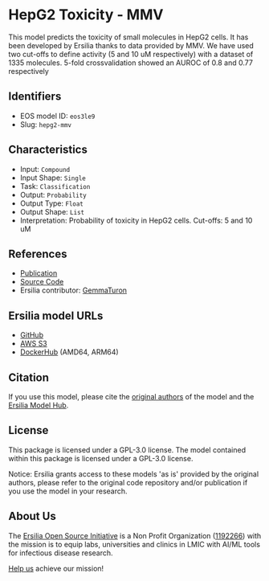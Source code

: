 # HepG2 Toxicity - MMV

This model predicts the toxicity of small molecules in HepG2 cells. It has been developed by Ersilia thanks to data provided by MMV. We have used two cut-offs to define activity (5 and 10 uM respectively) with a dataset of 1335 molecules. 5-fold crossvalidation showed an AUROC of 0.8 and 0.77 respectively

## Identifiers

* EOS model ID: `eos3le9`
* Slug: `hepg2-mmv`

## Characteristics

* Input: `Compound`
* Input Shape: `Single`
* Task: `Classification`
* Output: `Probability`
* Output Type: `Float`
* Output Shape: `List`
* Interpretation: Probability of toxicity in HepG2 cells. Cut-offs: 5 and 10 uM

## References

* [Publication](https://ersilia.io)
* [Source Code](https://github.com/ersilia-os/lazy-qsar)
* Ersilia contributor: [GemmaTuron](https://github.com/GemmaTuron)

## Ersilia model URLs
* [GitHub](https://github.com/ersilia-os/eos3le9)
* [AWS S3](https://ersilia-models-zipped.s3.eu-central-1.amazonaws.com/eos3le9.zip)
* [DockerHub](https://hub.docker.com/r/ersiliaos/eos3le9) (AMD64, ARM64)

## Citation

If you use this model, please cite the [original authors](https://ersilia.io) of the model and the [Ersilia Model Hub](https://github.com/ersilia-os/ersilia/blob/master/CITATION.cff).

## License

This package is licensed under a GPL-3.0 license. The model contained within this package is licensed under a GPL-3.0 license.

Notice: Ersilia grants access to these models 'as is' provided by the original authors, please refer to the original code repository and/or publication if you use the model in your research.

## About Us

The [Ersilia Open Source Initiative](https://ersilia.io) is a Non Profit Organization ([1192266](https://register-of-charities.charitycommission.gov.uk/charity-search/-/charity-details/5170657/full-print)) with the mission is to equip labs, universities and clinics in LMIC with AI/ML tools for infectious disease research.

[Help us](https://www.ersilia.io/donate) achieve our mission!